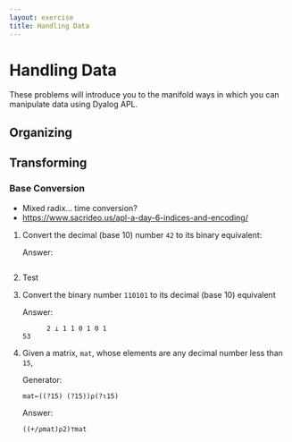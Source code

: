 ```yaml
---
layout: exercise
title: Handling Data
---
```


# Handling Data

These problems will introduce you to the manifold ways in which you can manipulate data using Dyalog APL.

## Organizing

## Transforming

### Base Conversion

* Mixed radix... time conversion?
* https://www.sacrideo.us/apl-a-day-6-indices-and-encoding/

1. Convert the decimal (base 10) number `42` to its binary equivalent:

	Answer:
	```
	
	```

2. Test

3. Convert the binary number `110101` to its decimal (base 10) equivalent

	Answer:
	```
	      2 ⊥ 1 1 0 1 0 1
	53
	```

4. Given a matrix, `mat`, whose elements are any decimal number less than `15`,

	Generator:
	```
	mat←((?15) (?15))⍴(?⍳15)
	```

	Answer:
	```
	((+/⍴mat)⍴2)⊤mat
	```

